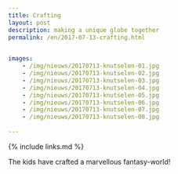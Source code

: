 ```yaml
---
title: Crafting
layout: post
description: making a unique globe together
permalink: /en/2017-07-13-crafting.html

    
images: 
    - /img/nieuws/20170713-knutselen-01.jpg
    - /img/nieuws/20170713-knutselen-02.jpg
    - /img/nieuws/20170713-knutselen-03.jpg
    - /img/nieuws/20170713-knutselen-04.jpg
    - /img/nieuws/20170713-knutselen-05.jpg
    - /img/nieuws/20170713-knutselen-06.jpg
    - /img/nieuws/20170713-knutselen-07.jpg
    - /img/nieuws/20170713-knutselen-08.jpg
    
---
```


{% include links.md %}

The kids have crafted a marvellous fantasy-world!



